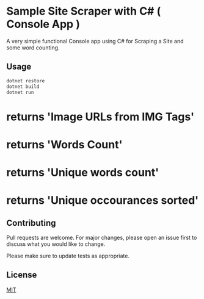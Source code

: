 # Sample Site Scraper with C# ( Console App )

A very simple functional Console app using C# for Scraping a Site and some word counting.

## Usage

```bash 
dotnet restore 
dotnet build 
dotnet run
```

# returns 'Image URLs from IMG Tags'
# returns 'Words Count'
# returns 'Unique words count'
# returns 'Unique occourances sorted'

## Contributing
Pull requests are welcome. For major changes, please open an issue first to discuss what you would like to change.

Please make sure to update tests as appropriate.

## License
[MIT](https://choosealicense.com/licenses/mit/)